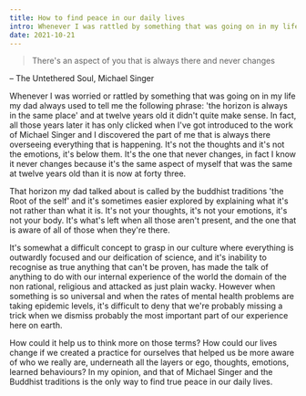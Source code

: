 ```yaml
---
title: How to find peace in our daily lives
intro: Whenever I was rattled by something that was going on in my life my dad always used to tell me that 'the horizon is always in the same place'.
date: 2021-10-21
---
```


> There's an aspect of you that is always there and never changes

– The Untethered Soul, Michael Singer

Whenever I was worried or rattled by something that was going on in my life my dad always used to tell me the following phrase: 'the horizon is always in the same place' and at twelve years old it didn't quite make sense. In fact, all those years later it has only clicked when I've got introduced to the work of Michael Singer and I discovered the part of me that is always there overseeing everything that is happening. It's not the thoughts and it's not the emotions, it's below them. It's the one that never changes, in fact I know it never changes because it's the same aspect of myself that was the same at twelve years old than it is now at forty three.

That horizon my dad talked about is called by the buddhist traditions 'the Root of the self' and it's sometimes easier explored by explaining what it's not rather than what it is. It's not your thoughts, it's not your emotions, it's not your body. It's what's left when all those aren't present, and the one that is aware of all of those when they're there.

It's somewhat a difficult concept to grasp in our culture where everything is outwardly focused and our deification of science, and it's inability to recognise as true anything that can't be proven, has made the talk of anything to do with our internal experience of the world the domain of the non rational, religious and attacked as just plain wacky. However when something is so universal and when the rates of mental health problems are taking epidemic levels, it's difficult to deny that we're probably missing a trick when we dismiss probably the most important part of our experience here on earth.

How could it help us to think more on those terms? How could our lives change if we created a practice for ourselves that helped us be more aware of who we really are, underneath all the layers or ego, 
thoughts, emotions, learned behaviours? In my opinion, and that of Michael Singer and the Buddhist traditions is the only way to find true peace in our daily lives.
